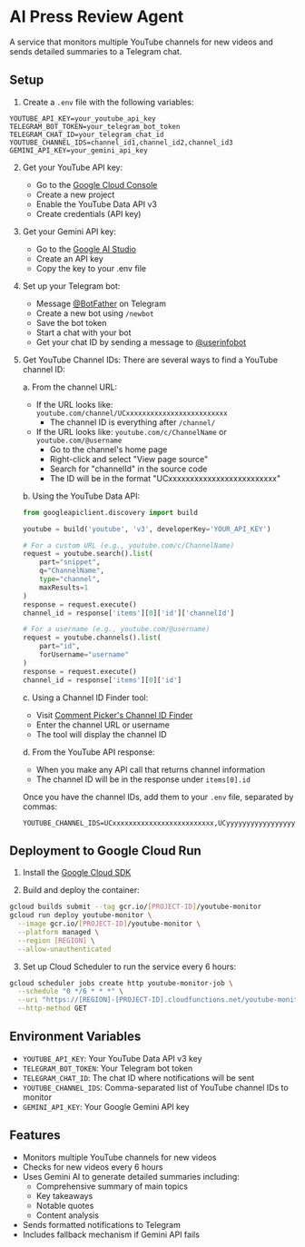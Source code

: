 # AI Press Review Agent

A service that monitors multiple YouTube channels for new videos and sends detailed summaries to a Telegram chat.

## Setup

1. Create a `.env` file with the following variables:
```
YOUTUBE_API_KEY=your_youtube_api_key
TELEGRAM_BOT_TOKEN=your_telegram_bot_token
TELEGRAM_CHAT_ID=your_telegram_chat_id
YOUTUBE_CHANNEL_IDS=channel_id1,channel_id2,channel_id3
GEMINI_API_KEY=your_gemini_api_key
```

2. Get your YouTube API key:
   - Go to the [Google Cloud Console](https://console.cloud.google.com/)
   - Create a new project
   - Enable the YouTube Data API v3
   - Create credentials (API key)

3. Get your Gemini API key:
   - Go to the [Google AI Studio](https://makersuite.google.com/app/apikey)
   - Create an API key
   - Copy the key to your .env file

4. Set up your Telegram bot:
   - Message [@BotFather](https://t.me/botfather) on Telegram
   - Create a new bot using `/newbot`
   - Save the bot token
   - Start a chat with your bot
   - Get your chat ID by sending a message to [@userinfobot](https://t.me/userinfobot)

5. Get YouTube Channel IDs:
   There are several ways to find a YouTube channel ID:

   a. From the channel URL:
      - If the URL looks like: `youtube.com/channel/UCxxxxxxxxxxxxxxxxxxxxxxxxx`
        - The channel ID is everything after `/channel/`
      - If the URL looks like: `youtube.com/c/ChannelName` or `youtube.com/@username`
        - Go to the channel's home page
        - Right-click and select "View page source"
        - Search for "channelId" in the source code
        - The ID will be in the format "UCxxxxxxxxxxxxxxxxxxxxxxxxx"

   b. Using the YouTube Data API:
      ```python
      from googleapiclient.discovery import build
      
      youtube = build('youtube', 'v3', developerKey='YOUR_API_KEY')
      
      # For a custom URL (e.g., youtube.com/c/ChannelName)
      request = youtube.search().list(
          part="snippet",
          q="ChannelName",
          type="channel",
          maxResults=1
      )
      response = request.execute()
      channel_id = response['items'][0]['id']['channelId']
      
      # For a username (e.g., youtube.com/@username)
      request = youtube.channels().list(
          part="id",
          forUsername="username"
      )
      response = request.execute()
      channel_id = response['items'][0]['id']
      ```

   c. Using a Channel ID Finder tool:
      - Visit [Comment Picker's Channel ID Finder](https://commentpicker.com/youtube-channel-id.php)
      - Enter the channel URL or username
      - The tool will display the channel ID

   d. From the YouTube API response:
      - When you make any API call that returns channel information
      - The channel ID will be in the response under `items[0].id`

   Once you have the channel IDs, add them to your `.env` file, separated by commas:
   ```
   YOUTUBE_CHANNEL_IDS=UCxxxxxxxxxxxxxxxxxxxxxxxxx,UCyyyyyyyyyyyyyyyyyyyyyyyyy
   ```

## Deployment to Google Cloud Run

1. Install the [Google Cloud SDK](https://cloud.google.com/sdk/docs/install)

2. Build and deploy the container:
```bash
gcloud builds submit --tag gcr.io/[PROJECT-ID]/youtube-monitor
gcloud run deploy youtube-monitor \
  --image gcr.io/[PROJECT-ID]/youtube-monitor \
  --platform managed \
  --region [REGION] \
  --allow-unauthenticated
```

3. Set up Cloud Scheduler to run the service every 6 hours:
```bash
gcloud scheduler jobs create http youtube-monitor-job \
  --schedule "0 */6 * * *" \
  --uri "https://[REGION]-[PROJECT-ID].cloudfunctions.net/youtube-monitor" \
  --http-method GET
```

## Environment Variables

- `YOUTUBE_API_KEY`: Your YouTube Data API v3 key
- `TELEGRAM_BOT_TOKEN`: Your Telegram bot token
- `TELEGRAM_CHAT_ID`: The chat ID where notifications will be sent
- `YOUTUBE_CHANNEL_IDS`: Comma-separated list of YouTube channel IDs to monitor
- `GEMINI_API_KEY`: Your Google Gemini API key

## Features

- Monitors multiple YouTube channels for new videos
- Checks for new videos every 6 hours
- Uses Gemini AI to generate detailed summaries including:
  - Comprehensive summary of main topics
  - Key takeaways
  - Notable quotes
  - Content analysis
- Sends formatted notifications to Telegram
- Includes fallback mechanism if Gemini API fails 